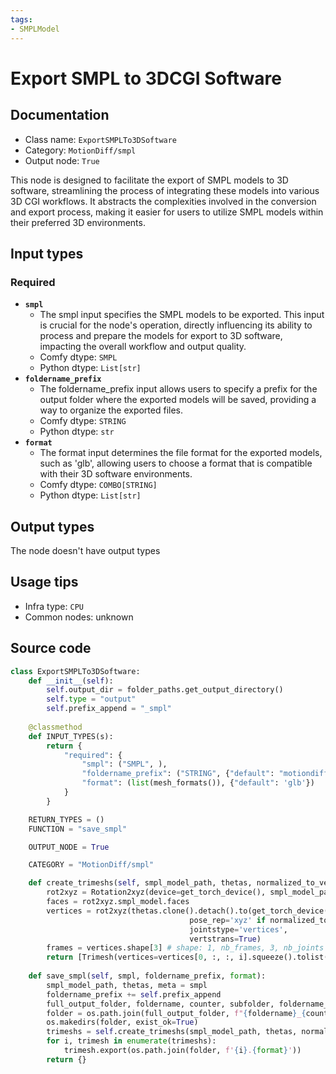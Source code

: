 ```yaml
---
tags:
- SMPLModel
---
```


# Export SMPL to 3DCGI Software
## Documentation
- Class name: `ExportSMPLTo3DSoftware`
- Category: `MotionDiff/smpl`
- Output node: `True`

This node is designed to facilitate the export of SMPL models to 3D software, streamlining the process of integrating these models into various 3D CGI workflows. It abstracts the complexities involved in the conversion and export process, making it easier for users to utilize SMPL models within their preferred 3D environments.
## Input types
### Required
- **`smpl`**
    - The smpl input specifies the SMPL models to be exported. This input is crucial for the node's operation, directly influencing its ability to process and prepare the models for export to 3D software, impacting the overall workflow and output quality.
    - Comfy dtype: `SMPL`
    - Python dtype: `List[str]`
- **`foldername_prefix`**
    - The foldername_prefix input allows users to specify a prefix for the output folder where the exported models will be saved, providing a way to organize the exported files.
    - Comfy dtype: `STRING`
    - Python dtype: `str`
- **`format`**
    - The format input determines the file format for the exported models, such as 'glb', allowing users to choose a format that is compatible with their 3D software environments.
    - Comfy dtype: `COMBO[STRING]`
    - Python dtype: `List[str]`
## Output types
The node doesn't have output types
## Usage tips
- Infra type: `CPU`
- Common nodes: unknown


## Source code
```python
class ExportSMPLTo3DSoftware:
    def __init__(self):
        self.output_dir = folder_paths.get_output_directory()
        self.type = "output"
        self.prefix_append = "_smpl"
    
    @classmethod
    def INPUT_TYPES(s):
        return {
            "required": {
                "smpl": ("SMPL", ),
                "foldername_prefix": ("STRING", {"default": "motiondiff_meshes"}),
                "format": (list(mesh_formats()), {"default": 'glb'})
            }
        }

    RETURN_TYPES = ()
    FUNCTION = "save_smpl"

    OUTPUT_NODE = True

    CATEGORY = "MotionDiff/smpl"

    def create_trimeshs(self, smpl_model_path, thetas, normalized_to_vertices=False):
        rot2xyz = Rotation2xyz(device=get_torch_device(), smpl_model_path=smpl_model_path)
        faces = rot2xyz.smpl_model.faces
        vertices = rot2xyz(thetas.clone().detach().to(get_torch_device()), mask=None,
                                        pose_rep='xyz' if normalized_to_vertices else 'rot6d', translation=True, glob=True,
                                        jointstype='vertices',
                                        vertstrans=True)
        frames = vertices.shape[3] # shape: 1, nb_frames, 3, nb_joints
        return [Trimesh(vertices=vertices[0, :, :, i].squeeze().tolist(), faces=faces) for i in range(frames)]
    
    def save_smpl(self, smpl, foldername_prefix, format):
        smpl_model_path, thetas, meta = smpl
        foldername_prefix += self.prefix_append
        full_output_folder, foldername, counter, subfolder, foldername_prefix = folder_paths.get_save_image_path(foldername_prefix, self.output_dir, 196, 24)
        folder = os.path.join(full_output_folder, f"{foldername}_{counter:05}_")
        os.makedirs(folder, exist_ok=True)
        trimeshs = self.create_trimeshs(smpl_model_path, thetas, normalized_to_vertices=meta.get("normalized_to_vertices", False))
        for i, trimesh in enumerate(trimeshs):
            trimesh.export(os.path.join(folder, f'{i}.{format}'))
        return {}

```
